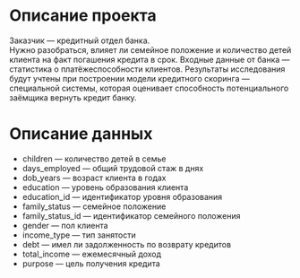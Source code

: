# Описание проекта
Заказчик — кредитный отдел банка.\
Нужно разобраться, влияет ли семейное положение и количество детей клиента на факт погашения кредита в срок. Входные данные от банка — статистика о платёжеспособности клиентов.
Результаты исследования будут учтены при построении модели кредитного скоринга — специальной системы, которая оценивает способность потенциального заёмщика вернуть кредит банку.

# Описание данных
* children — количество детей в семье
* days_employed — общий трудовой стаж в днях
* dob_years — возраст клиента в годах
* education — уровень образования клиента
* education_id — идентификатор уровня образования
* family_status — семейное положение
* family_status_id — идентификатор семейного положения
* gender — пол клиента
* income_type — тип занятости
* debt — имел ли задолженность по возврату кредитов
* total_income — ежемесячный доход
* purpose — цель получения кредита
